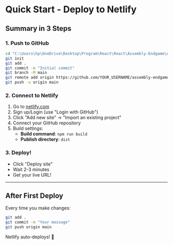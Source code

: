 # Quick Start - Deploy to Netlify

## Summary in 3 Steps

### 1. Push to GitHub
```bash
cd "C:\Users\hp\OneDrive\Desktop\Program\React\React\Assembly-Endgame\Assembly-Endgame"
git init
git add .
git commit -m "Initial commit"
git branch -M main
git remote add origin https://github.com/YOUR_USERNAME/assembly-endgame.git
git push -u origin main
```

### 2. Connect to Netlify
1. Go to [netlify.com](https://netlify.com)
2. Sign up/Login (use "Login with GitHub")
3. Click "Add new site" → "Import an existing project"
4. Connect your GitHub repository
5. Build settings:
   - **Build command**: `npm run build`
   - **Publish directory**: `dist`

### 3. Deploy!
- Click "Deploy site"
- Wait 2-3 minutes
- Get your live URL!

---

## After First Deploy

Every time you make changes:
```bash
git add .
git commit -m "Your message"
git push origin main
```

Netlify auto-deploys! 🚀
